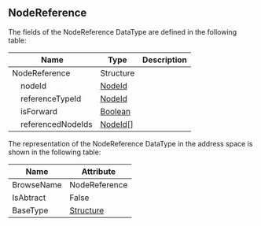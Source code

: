 <!-- datatype -->
## NodeReference
<!-- end of description -->
The fields of the NodeReference DataType are defined in the following table:  

|Name|Type|Description|
|---|---|---|
|NodeReference|Structure||
|&nbsp;&nbsp;&nbsp;&nbsp;nodeId|[NodeId](../../../Part3/DataTypes/NodeId/readme.md)||
|&nbsp;&nbsp;&nbsp;&nbsp;referenceTypeId|[NodeId](../../../Part3/DataTypes/NodeId/readme.md)||
|&nbsp;&nbsp;&nbsp;&nbsp;isForward|[Boolean](../../../Part3/DataTypes/Boolean/readme.md)||
|&nbsp;&nbsp;&nbsp;&nbsp;referencedNodeIds|[NodeId](../../../Part3/DataTypes/NodeId/readme.md)[]||

The representation of the NodeReference DataType in the address space is shown in the following table:  

|Name|Attribute|
|---|---|
|BrowseName|NodeReference|
|IsAbtract|False|
|BaseType|[Structure](../../../Part3/DataTypes/Structure/readme.md)|

